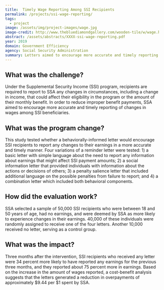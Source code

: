 ```yaml
---
title:  Timely Wage Reporting Among SSI Recipients
permalink: /projects/ssi-wage-reporting/
tags: 
  - project
image: /assets/img/project-images/wage.jpg
image-credit: http://www.thebluediamondgallery.com/wooden-tile/w/wage.html
abstract: /assets/abstracts/XXXX-ssi-wage-reporting.pdf
year: 2019
domain: Government Efficiency
agency: Social Security Administration
summary: Letters aimed to encourage more accurate and timely reporting of changes in wages among SSI beneficiaries
---
```

## What was the challenge?

Under the Supplemental Security Income (SSI) program, recipients are required to report to SSA any changes in circumstances, including a change in income, that could affect their eligibility in the program or the amount of their monthly benefit. In order to reduce improper benefit payments, SSA aimed to encourage more accurate and timely reporting of changes in wages among SSI beneficiaries.

## What was the program change?

This study tested whether a behaviorally-informed letter would encourage SSI recipients to report any changes to their earnings in a more accurate and timely manner. Four variations of a reminder letter were tested: 1) a basic letter with simple language about the need to report any information about earnings that might affect SSI payment amounts; 2) a social information letter that provided individuals with information about the actions or decisions of others; 3) a penalty salience letter that included additional language on the possible penalties from failure to report; and 4) a combination letter which included both behavioral components.

## How did the evaluation work?

SSA selected a sample of 50,000 SSI recipients who were between 18 and 50 years of age, had no earnings, and were deemed by SSA as more likely to experience changes in their earnings. 40,000 of these individuals were randomly assigned to receive one of the four letters. Another 10,000 received no letter, serving as a control group. 

## What was the impact?

Three months after the intervention, SSI recipients who received any letter were 34 percent  more likely to have reported any earnings for the previous three months, and they reported about 75 percent more in earnings. Based on the increase in the amount of wages reported, a cost-benefit analysis suggests that the letters generated a reduction in overpayments of approximately $9.44 per $1 spent by SSA.

